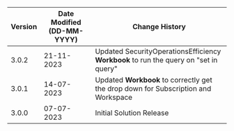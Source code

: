 | **Version** | **Date Modified (DD-MM-YYYY)** | **Change History**                          |
|-------------|--------------------------------|---------------------------------------------|
| 3.0.2       | 21-11-2023                     |Updated SecurityOperationsEfficiency **Workbook** to run the query on "set in query" |
| 3.0.1       | 14-07-2023                     | Updated **Workbook** to correctly get the drop down for Subscription and Workspace |
| 3.0.0       | 07-07-2023                     | Initial Solution Release|
